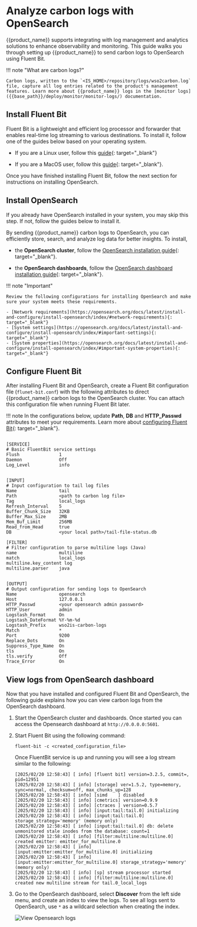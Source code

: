 # Analyze carbon logs with OpenSearch

{{product_name}} supports integrating with log management and analytics solutions to enhance observability and monitoring. This guide walks you through setting up {{product_name}} to send carbon logs to OpenSearch using Fluent Bit.

!!! note "What are carbon logs?"

    Carbon logs, written to the `<IS_HOME>/repository/logs/wso2carbon.log` file, capture all log entries related to the product's management features. Learn more about {{product_name}} logs in the [monitor logs]({{base_path}}/deploy/monitor/monitor-logs/) documentation.
    

## Install Fluent Bit

Fluent Bit is a lightweight and efficient log processor and forwarder that enables real-time log streaming to various destinations. To install it, follow one of the guides below based on your operating system.

- If you are a Linux user, follow this [guide](https://docs.fluentbit.io/manual/installation/linux/ubuntu){: target="_blank"}

- If you are a MacOS user, follow this [guide](https://docs.fluentbit.io/manual/installation/macos){: target="_blank"}.

Once you have finished installing Fluent Bit, follow the next section for instructions on installing OpenSearch.

## Install OpenSearch

If you already have OpenSearch installed in your system, you may skip this step. If not, follow the guides below to install it.

By sending {{product_name}} carbon logs to OpenSearch, you can efficiently store, search, and analyze log data for better insights. To install,

- the **OpenSearch cluster**, follow the [OpenSearch installation guide](https://opensearch.org/docs/latest/install-and-configure/install-opensearch/index){: target="_blank"}.

- the **OpenSearch dashboards**, follow the [OpenSearch dashboard installation guide](https://opensearch.org/docs/latest/install-and-configure/install-dashboards/index/){: target="_blank"}.

!!! note "Important"
    
    Review the following configurations for installing OpenSearch and make sure your system meets these requirements.

    - [Network requirements](https://opensearch.org/docs/latest/install-and-configure/install-opensearch/index/#network-requirements){: target="_blank"}
    - [System settings](https://opensearch.org/docs/latest/install-and-configure/install-opensearch/index/#important-settings){: target="_blank"}
    - [System properties](https://opensearch.org/docs/latest/install-and-configure/install-opensearch/index/#important-system-properties){: target="_blank"}

## Configure Fluent Bit

After installing Fluent Bit and OpenSearch, create a Fluent Bit configuration file (`flunet-bit.conf`) with the following attributes to direct {{product_name}} carbon logs to the OpenSearch cluster. You can attach this configuration file when running Fluent Bit later.

!!! note
    In the configurations below, update **Path**, **DB** and **HTTP_Passwd** attributes to meet your requirements. Learn more about [configuring Fluent Bit](http://docs.fluentbit.io/manual/administration/configuring-fluent-bit/classic-mode/configuration-file){: target="_blank"}.

```config

[SERVICE]
# Basic FluentBit service settings
Flush               1
Daemon              Off
Log_Level           info


[INPUT]
# Input configuration to tail log files
Name                tail
Path                <path to carbon log file>
Tag                 local_logs
Refresh_Interval    5
Buffer_Chunk_Size   32KB
Buffer_Max_Size     2MB
Mem_Buf_Limit       256MB
Read_from_Head      true
DB                  <your local path>/tail-file-status.db

[FILTER]
# Filter configuration to parse multiline logs (Java)
name                multiline
match               local_logs
multiline.key_content log
multiline.parser    java


[OUTPUT]
# Output configuration for sending logs to OpenSearch
Name                opensearch
Host                127.0.0.1                        
HTTP_Passwd         <your opensearch admin password>
HTTP_User           admin
Logstash_Format     On
Logstash_DateFormat %Y-%m-%d
Logstash_Prefix     wso2is-carbon-logs
Match               *
Port                9200
Replace_Dots        On
Suppress_Type_Name  On
tls                 On
tls.verify          Off
Trace_Error         On

```

## View logs from OpenSearch dashboard

Now that you have installed and configured Fluent Bit and OpenSearch, the following guide explains how you can view carbon logs from the OpenSearch dashboard.

1. Start the OpenSearch cluster and dashboards. Once started you can access the Opensearch dashboard at `http://0.0.0.0:5601`.

2. Start Fluent Bit using the following command:

    ```curl
    fluent-bit -c <created_configuration_file>
    ```

    Once FluentBit service is up and running you will see a log stream similar to the following:

    ```log
    [2025/02/20 12:58:43] [ info] [fluent bit] version=3.2.5, commit=, pid=12951
    [2025/02/20 12:58:43] [ info] [storage] ver=1.5.2, type=memory, sync=normal, checksum=off, max_chunks_up=128
    [2025/02/20 12:58:43] [ info] [simd    ] disabled
    [2025/02/20 12:58:43] [ info] [cmetrics] version=0.9.9
    [2025/02/20 12:58:43] [ info] [ctraces ] version=0.5.7
    [2025/02/20 12:58:43] [ info] [input:tail:tail.0] initializing
    [2025/02/20 12:58:43] [ info] [input:tail:tail.0] storage_strategy='memory' (memory only)
    [2025/02/20 12:58:43] [ info] [input:tail:tail.0] db: delete unmonitored stale inodes from the database: count=1
    [2025/02/20 12:58:43] [ info] [filter:multiline:multiline.0] created emitter: emitter_for_multiline.0
    [2025/02/20 12:58:43] [ info] [input:emitter:emitter_for_multiline.0] initializing
    [2025/02/20 12:58:43] [ info] [input:emitter:emitter_for_multiline.0] storage_strategy='memory' (memory only)
    [2025/02/20 12:58:43] [ info] [sp] stream processor started
    [2025/02/20 12:58:43] [ info] [filter:multiline:multiline.0] created new multiline stream for tail.0_local_logs
    ```

3. Go to the OpenSearch dashboard, select **Discover** from the left side menu, and create an index to view the logs. To see all logs sent to OpenSearch, use `*` as a wildcard selection when creating the index.

    ![View Opensearch logs]({{base_path}}/assets/img/guides/analytics/opensearch/opensearch-logs.png)





